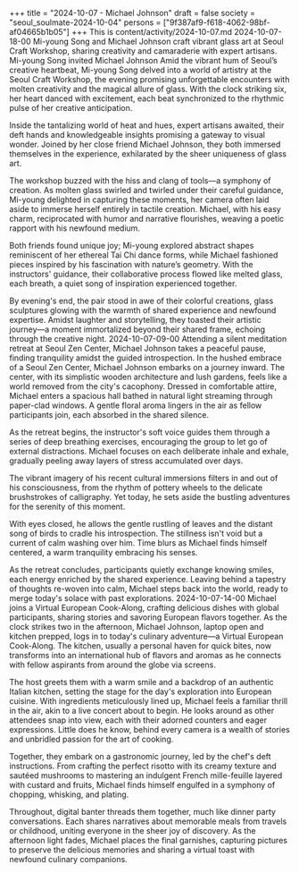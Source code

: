 +++
title = "2024-10-07 - Michael Johnson"
draft = false
society = "seoul_soulmate-2024-10-04"
persons = ["9f387af9-f618-4062-98bf-af04665b1b05"]
+++
This is content/activity/2024-10-07.md
2024-10-07-18-00
Mi-young Song and Michael Johnson craft vibrant glass art at Seoul Craft Workshop, sharing creativity and camaraderie with expert artisans.
Mi-young Song invited Michael Johnson
Amid the vibrant hum of Seoul’s creative heartbeat, Mi-young Song delved into a world of artistry at the Seoul Craft Workshop, the evening promising unforgettable encounters with molten creativity and the magical allure of glass. With the clock striking six, her heart danced with excitement, each beat synchronized to the rhythmic pulse of her creative anticipation.

Inside the tantalizing world of heat and hues, expert artisans awaited, their deft hands and knowledgeable insights promising a gateway to visual wonder. Joined by her close friend Michael Johnson, they both immersed themselves in the experience, exhilarated by the sheer uniqueness of glass art.

The workshop buzzed with the hiss and clang of tools—a symphony of creation. As molten glass swirled and twirled under their careful guidance, Mi-young delighted in capturing these moments, her camera often laid aside to immerse herself entirely in tactile creation. Michael, with his easy charm, reciprocated with humor and narrative flourishes, weaving a poetic rapport with his newfound medium.

Both friends found unique joy; Mi-young explored abstract shapes reminiscent of her ethereal Tai Chi dance forms, while Michael fashioned pieces inspired by his fascination with nature’s geometry. With the instructors' guidance, their collaborative process flowed like melted glass, each breath, a quiet song of inspiration experienced together.

By evening's end, the pair stood in awe of their colorful creations, glass sculptures glowing with the warmth of shared experience and newfound expertise. Amidst laughter and storytelling, they toasted their artistic journey—a moment immortalized beyond their shared frame, echoing through the creative night.
2024-10-07-09-00
Attending a silent meditation retreat at Seoul Zen Center, Michael Johnson takes a peaceful pause, finding tranquility amidst the guided introspection.
In the hushed embrace of a Seoul Zen Center, Michael Johnson embarks on a journey inward. The center, with its simplistic wooden architecture and lush gardens, feels like a world removed from the city's cacophony. Dressed in comfortable attire, Michael enters a spacious hall bathed in natural light streaming through paper-clad windows. A gentle floral aroma lingers in the air as fellow participants join, each absorbed in the shared silence.

As the retreat begins, the instructor's soft voice guides them through a series of deep breathing exercises, encouraging the group to let go of external distractions. Michael focuses on each deliberate inhale and exhale, gradually peeling away layers of stress accumulated over days.

The vibrant imagery of his recent cultural immersions filters in and out of his consciousness, from the rhythm of pottery wheels to the delicate brushstrokes of calligraphy. Yet today, he sets aside the bustling adventures for the serenity of this moment.

With eyes closed, he allows the gentle rustling of leaves and the distant song of birds to cradle his introspection. The stillness isn't void but a current of calm washing over him. Time blurs as Michael finds himself centered, a warm tranquility embracing his senses.

As the retreat concludes, participants quietly exchange knowing smiles, each energy enriched by the shared experience. Leaving behind a tapestry of thoughts re-woven into calm, Michael steps back into the world, ready to merge today's solace with past explorations.
2024-10-07-14-00
Michael joins a Virtual European Cook-Along, crafting delicious dishes with global participants, sharing stories and savoring European flavors together.
As the clock strikes two in the afternoon, Michael Johnson, laptop open and kitchen prepped, logs in to today's culinary adventure—a Virtual European Cook-Along. The kitchen, usually a personal haven for quick bites, now transforms into an international hub of flavors and aromas as he connects with fellow aspirants from around the globe via screens. 

The host greets them with a warm smile and a backdrop of an authentic Italian kitchen, setting the stage for the day's exploration into European cuisine. With ingredients meticulously lined up, Michael feels a familiar thrill in the air, akin to a live concert about to begin. He looks around as other attendees snap into view, each with their adorned counters and eager expressions. Little does he know, behind every camera is a wealth of stories and unbridled passion for the art of cooking.

Together, they embark on a gastronomic journey, led by the chef's deft instructions. From crafting the perfect risotto with its creamy texture and sautéed mushrooms to mastering an indulgent French mille-feuille layered with custard and fruits, Michael finds himself engulfed in a symphony of chopping, whisking, and plating. 

Throughout, digital banter threads them together, much like dinner party conversations. Each shares narratives about memorable meals from travels or childhood, uniting everyone in the sheer joy of discovery. As the afternoon light fades, Michael places the final garnishes, capturing pictures to preserve the delicious memories and sharing a virtual toast with newfound culinary companions.
